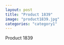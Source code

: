 ```yaml
---
layout: post
title: "Product 1839"
image: "product1839.jpg"
categories: "category1"
---
```

Product 1839
